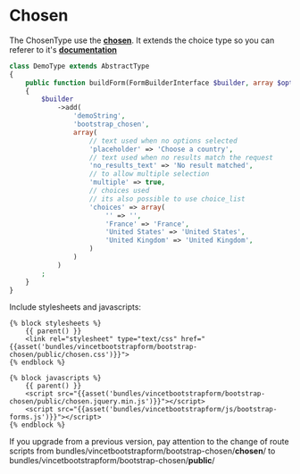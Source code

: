 Chosen
======

The ChosenType use the [**chosen**][1]. It extends the choice type so you can referer to it's [**documentation**][2]

```php
class DemoType extends AbstractType
{
    public function buildForm(FormBuilderInterface $builder, array $options)
    {
        $builder
            ->add(
                'demoString',
                'bootstrap_chosen',
                array(
                    // text used when no options selected
                    'placeholder' => 'Choose a country',
                    // text used when no results match the request
                    'no_results_text' => 'No result matched',
                    // to allow multiple selection
                    'multiple' => true,
                    // choices used
                    // its also possible to use choice_list
                    'choices' => array(
                        '' => '',
                        'France' => 'France',
                        'United States' => 'United States', 
                        'United Kingdom' => 'United Kingdom', 
                    )
                )
            )
        ;
    }
}
```

Include stylesheets and javascripts:
```twig
{% block stylesheets %}
    {{ parent() }}
    <link rel="stylesheet" type="text/css" href="{{asset('bundles/vincetbootstrapform/bootstrap-chosen/public/chosen.css')}}">
{% endblock %}

{% block javascripts %}
    {{ parent() }}
    <script src="{{asset('bundles/vincetbootstrapform/bootstrap-chosen/public/chosen.jquery.min.js')}}"></script>
    <script src="{{asset('bundles/vincetbootstrapform/js/bootstrap-forms.js')}}"></script>
{% endblock %}
```

If you upgrade from a previous version, pay attention to the change of route scripts from
bundles/vincetbootstrapform/bootstrap-chosen/**chosen**/ to bundles/vincetbootstrapform/bootstrap-chosen/**public**/

[1]: http://harvesthq.github.io/chosen/
[2]: http://symfony.com/doc/current/reference/forms/types/choice.html
